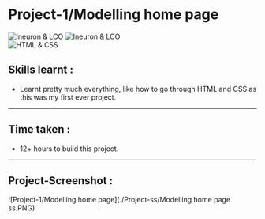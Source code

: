 # Project-1/Modelling home page
![Ineuron & LCO](https://img.shields.io/badge/Ineuron-LCO-brightgreen) 
![Ineuron & LCO](https://img.shields.io/badge/Hitesh%20Choudhary-Full--stack--JS--bootcamp-brightgreen)
<br>
![HTML & CSS](https://img.shields.io/badge/HTML-CSS-brightgreen)


## Skills learnt :
- Learnt pretty much everything, like how to go through HTML and CSS as this was my first ever project. 
***
## Time taken :
- 12+ hours to build this project.
***
## Project-Screenshot :

![Project-1/Modelling home page](./Project-ss/Modelling home page ss.PNG)